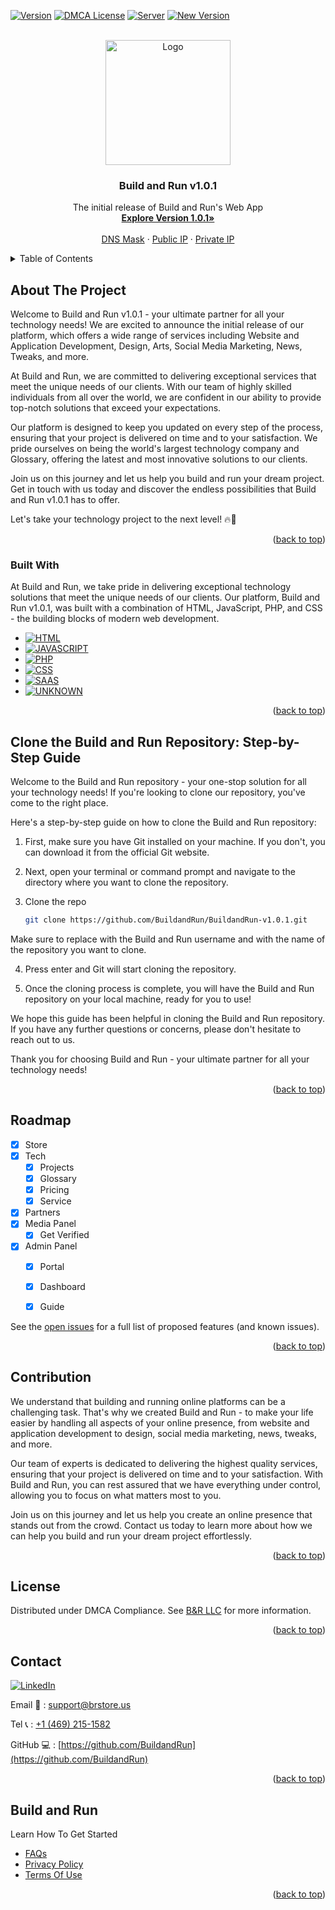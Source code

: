 <!-- Reserved To Build and Run v1.0.1-->
<a name="readme-top"></a>

<!-- PROJECT SHIELDS -->

[![Version][version]][version-url]
[![DMCA License][license-shield]][license-url]
[![Server][server]][server-url]
[![New Version][newversion]][newversion-url]





<!-- PROJECT LOGO -->
<br />
<div align="center">
  <a href="https://brstore.us">
    <img src="https://image.noelshack.com/fichiers/2023/08/5/1677267877-bnr.png" alt="Logo" width="200px" height="auto">
  </a>

  <h3 align="center">Build and Run v1.0.1</h3>

  <p align="center">
    The initial release of Build and Run's Web App
    <br />
    <a href="http://brstore.ddns.net" target="_blank"><strong>Explore Version 1.0.1»</strong></a>
    <br />
    <br />
    <a href="http://brstore.ddns.net" target="_blank">DNS Mask</a>
    ·
    <a href="http://107.22.108.84" target="_blank">Public IP</a>
    ·
    <a href="http://172.26.9.99" target="_blank">Private IP</a>
  </p>
</div>



<!-- TABLE OF CONTENTS -->
<details>
  <summary>Table of Contents</summary>
  <ol>
    <li>
      <a href="#about-the-project">About The Project</a>
      <ul>
        <li><a href="#built-with">Built With</a></li>
      </ul>
    </li>
    <li>
      <a href="#clone-the-build-and-run-repository-step-by-step-guide">Clone the Build and Run Repository: Step-by-Step Guide</a>
    </li>
    <li><a href="#roadmap">Roadmap</a></li>
    <li><a href="#contribution">Contribution</a></li>
    <li><a href="#license">License</a></li>
    <li><a href="#contact">Contact</a></li>
    <li><a href="#build-and-run">Learn How To Get Started</a></li>
  </ol>
</details>



<!-- ABOUT THE PROJECT -->
## About The Project

Welcome to Build and Run v1.0.1 - your ultimate partner for all your technology needs! We are excited to announce the initial release of our platform, which offers a wide range of services including Website and Application Development, Design, Arts, Social Media Marketing, News, Tweaks, and more.

At Build and Run, we are committed to delivering exceptional services that meet the unique needs of our clients. With our team of highly skilled individuals from all over the world, we are confident in our ability to provide top-notch solutions that exceed your expectations.

Our platform is designed to keep you updated on every step of the process, ensuring that your project is delivered on time and to your satisfaction. We pride ourselves on being the world's largest technology company and Glossary, offering the latest and most innovative solutions to our clients.

Join us on this journey and let us help you build and run your dream project. Get in touch with us today and discover the endless possibilities that Build and Run v1.0.1 has to offer.

Let's take your technology project to the next level! 🔥🚀

<p align="right">(<a href="#readme-top">back to top</a>)</p>



### Built With

At Build and Run, we take pride in delivering exceptional technology solutions that meet the unique needs of our clients. Our platform, Build and Run v1.0.1, was built with a combination of HTML, JavaScript, PHP, and CSS - the building blocks of modern web development.

* [![HTML][html-shield]][html-url]
* [![JAVASCRIPT][javascript-shield]][javascript-url]
* [![PHP][php-shield]][php-url]
* [![CSS][css-shield]][css-url]
* [![SAAS][saas-shield]][saas-url]
* [![UNKNOWN][unknown-shield]][unknown-url]


<p align="right">(<a href="#readme-top">back to top</a>)</p>



<!-- GETTING STARTED -->
## Clone the Build and Run Repository: Step-by-Step Guide

Welcome to the Build and Run repository - your one-stop solution for all your technology needs! If you're looking to clone our repository, you've come to the right place.

Here's a step-by-step guide on how to clone the Build and Run repository:

1. First, make sure you have Git installed on your machine. If you don't, you can download it from the official Git website.

2. Next, open your terminal or command prompt and navigate to the directory where you want to clone the repository.

3. Clone the repo

   ```sh
   git clone https://github.com/BuildandRun/BuildandRun-v1.0.1.git
   ```
Make sure to replace <username> with the Build and Run username and <repository> with the name of the repository you want to clone.

4. Press enter and Git will start cloning the repository.

5. Once the cloning process is complete, you will have the Build and Run repository on your local machine, ready for you to use!

We hope this guide has been helpful in cloning the Build and Run repository. If you have any further questions or concerns, please don't hesitate to reach out to us.

Thank you for choosing Build and Run - your ultimate partner for all your technology needs!

<p align="right">(<a href="#readme-top">back to top</a>)</p>




<!-- ROADMAP -->
## Roadmap

- [x] Store
- [x] Tech
    - [x] Projects
    - [x] Glossary
    - [x] Pricing
    - [x] Service
- [x] Partners
- [x] Media Panel
    - [x] Get Verified
- [x] Admin Panel
    - [x] Portal
    - [x] Dashboard
    - [x] Guide


See the [open issues](https://github.com/BuildandRun/BuildandRun-v1.0.1/issues) for a full list of proposed features (and known issues).

<p align="right">(<a href="#readme-top">back to top</a>)</p>



<!-- CONTRIBUTING -->
## Contribution

We understand that building and running online platforms can be a challenging task. That's why we created Build and Run - to make your life easier by handling all aspects of your online presence, from website and application development to design, social media marketing, news, tweaks, and more.

Our team of experts is dedicated to delivering the highest quality services, ensuring that your project is delivered on time and to your satisfaction. With Build and Run, you can rest assured that we have everything under control, allowing you to focus on what matters most to you.

Join us on this journey and let us help you create an online presence that stands out from the crowd. Contact us today to learn more about how we can help you build and run your dream project effortlessly.

<p align="right">(<a href="#readme-top">back to top</a>)</p>



<!-- LICENSE -->
## License

Distributed under DMCA Compliance. See [B&R LLC](https://www.dmca.com/compliance/brstore.us) for more information.

<p align="right">(<a href="#readme-top">back to top</a>)</p>



<!-- CONTACT -->
## Contact

[![LinkedIn][linkedin-shield]][linkedin-url]

Email 📩 : [support@brstore.us](mailto:support@brstore.us)

Tel 📞 : [+1 (469) 215-1582](tel:14692151582)

GitHub‍ 💻 : [https://github.com/BuildandRun](https://github.com/BuildandRun)

<p align="right">(<a href="#readme-top">back to top</a>)</p>



<!-- ACKNOWLEDGMENTS -->
## Build and Run


Learn How To Get Started

* [FAQs](http://brstore.ddns.net/tech/pricing/index.html)
* [Privacy Policy](http://brstore.ddns.net/privacy.php)
* [Terms Of Use](http://brstore.ddns.net/terms.php)



<p align="right">(<a href="#readme-top">back to top</a>)</p>



<!-- MARKDOWN LINKS & IMAGES -->
<!-- https://www.markdownguide.org/basic-syntax/#reference-style-links -->
[html-shield]: https://img.shields.io/badge/build-html-red?style=flat-square&logo=appveyor
[html-url]: https://html.com/
[javascript-shield]: https://img.shields.io/badge/build-javascript-yellow?style=flat-square&logo=appveyor
[javascript-url]: https://www.javascript.com/
[php-shield]: https://img.shields.io/badge/build-php-orange?style=flat-square&logo=appveyor
[php-url]: https://www.php.net/
[css-shield]: https://img.shields.io/badge/build-css-blueviolet?style=flat-square&logo=appveyor
[css-url]: https://www.w3.org/Style/CSS/Overview.en.html
[saas-shield]: https://img.shields.io/badge/build-saas-ff69b4?style=flat-square&logo=appveyor
[saas-url]: https://sass-lang.com/
[unknown-shield]: https://img.shields.io/badge/build-unknown-inactive?style=flat-square&logo=appveyor
[unknown-url]: #
[server]: https://img.shields.io/badge/server-API-9cf?style=for-the-badge&logo=
[server-url]: https://auth.files.nl01.cloud.servers.com:5000/v3/


[newversion]: https://img.shields.io/badge/VERSION-Build%20and%20Run%20v2.0.2-green?style=for-the-badge&logo=
[newversion-url]: https://brstore.us

[contributors-shield]: https://github.com/BuildandRun/BuildandRun-v1.0.1/graphs/contributors
[contributors-url]: https://github.com/BuildandRun/BuildandRun-v1.0.1/graphs/contributors
[forks-shield]: https://github.com/BuildandRun/BuildandRun-v1.0.1/forks
[forks-url]: https://github.com/BuildandRun/BuildandRun-v1.0.1/forks
[stars-shield]: https://img.shields.io/github/stars/othneildrew/Best-README-Template.svg?style=for-the-badge
[stars-url]: https://brstore.us
[version]: https://img.shields.io/badge/Version-Build%20and%20Run%20v1.0.1-yellow?style=for-the-badge&logo=
[version-url]: https://github.com/BuildandRun/BuildandRun-v1.0.1/
[license-shield]: https://img.shields.io/badge/License-DMCA-brightgreen?style=for-the-badge&logo=
[license-url]: https://www.dmca.com/compliance/brstore.us
[linkedin-shield]: https://img.shields.io/badge/-LinkedIn-black.svg?style=for-the-badge&logo=linkedin&colorB=555
[linkedin-url]: https://www.linkedin.com/company/bandr/
[product-screenshot]: images/screenshot.png
[Next.js]: https://img.shields.io/badge/next.js-000000?style=for-the-badge&logo=nextdotjs&logoColor=white
[Next-url]: https://nextjs.org/
[React.js]: https://img.shields.io/badge/React-20232A?style=for-the-badge&logo=react&logoColor=61DAFB
[React-url]: https://reactjs.org/
[Vue.js]: https://img.shields.io/badge/Vue.js-35495E?style=for-the-badge&logo=vuedotjs&logoColor=4FC08D
[Vue-url]: https://vuejs.org/
[Angular.io]: https://img.shields.io/badge/Angular-DD0031?style=for-the-badge&logo=angular&logoColor=white
[Angular-url]: https://angular.io/
[Svelte.dev]: https://img.shields.io/badge/Svelte-4A4A55?style=for-the-badge&logo=svelte&logoColor=FF3E00
[Svelte-url]: https://svelte.dev/
[Laravel.com]: https://img.shields.io/badge/Laravel-FF2D20?style=for-the-badge&logo=laravel&logoColor=white
[Laravel-url]: https://laravel.com
[Bootstrap.com]: https://img.shields.io/badge/Bootstrap-563D7C?style=for-the-badge&logo=bootstrap&logoColor=white
[Bootstrap-url]: https://getbootstrap.com
[JQuery.com]: https://img.shields.io/badge/jQuery-0769AD?style=for-the-badge&logo=jquery&logoColor=white
[JQuery-url]: https://jquery.com 